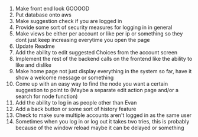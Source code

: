 1. Make front end look GOOOOD
2. Put database onto aws
3. Make suggestion check if you are logged in
4. Provide some sort of security measures for logging in in general
5. Make views be either per account or like per ip or something so they dont just keep increasing everytime you open the page
6. Update Readme
7. Add the ability to edit suggested Choices from the account screen
8. Implement the rest of the backend calls on the frontend like the ability to like and dislike
9. Make home page not just display everything in the system so far, have it show a welcome message or something
10. Come up with an easy way to find the node you want a certain suggestion to point to (Maybe a separate edit action page and/or a search for node function)
11. Add the ability to log in as people other than Evan
12. Add a back button or some sort of history feature
13. Check to make sure multiple accounts aren't logged in as the same user
14. Sometimes when you log in or log out it takes two tries, this is probably because of the window reload maybe it can be delayed or something
